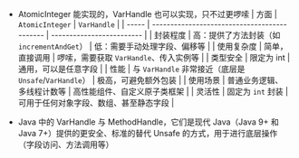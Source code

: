 - AtomicInteger 能实现的，VarHandle 也可以实现，只不过更啰嗦
| 方面    | `AtomicInteger`                              | `VarHandle`               |
| ----- | -------------------------------------------- | ------------------------- |
| 封装程度  | 高：提供了方法封装（如 `incrementAndGet`）               | 低：需要手动处理字段、偏移等            |
| 使用复杂度 | 简单，直接调用                                      | 啰嗦，需要获取 `VarHandle`、传入实例等 |
| 类型安全  | 限定为 int                                      | 通用，可以是任意字段                |
| 性能    | 与 `VarHandle` 非常接近（底层是 `Unsafe`/`VarHandle`） | 极高，可避免额外包装                |
| 使用场景  | 普通业务逻辑、多线程计数等                                | 高性能组件、自定义原子类框架            |
| 灵活性   | 固定为 `int` 封装                                 | 可用于任何对象字段、数组、甚至静态字段       |


- Java 中的 VarHandle 与 MethodHandle，它们是现代 Java（Java 9+ 和 Java 7+）提供的更安全、标准的替代 Unsafe 的方式，用于进行底层操作（字段访问、方法调用等）
